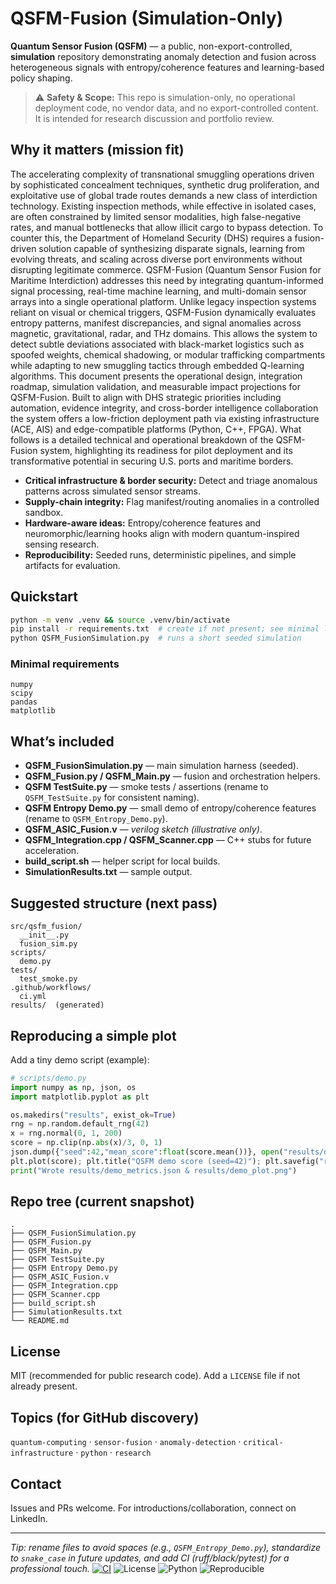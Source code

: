 # QSFM-Fusion (Simulation-Only)

**Quantum Sensor Fusion (QSFM)** — a public, non-export-controlled, **simulation** repository demonstrating anomaly detection and fusion across heterogeneous signals with entropy/coherence features and learning-based policy shaping.

> ⚠️ **Safety & Scope:** This repo is simulation-only, no operational deployment code, no vendor data, and no export-controlled content. It is intended for research discussion and portfolio review.

## Why it matters (mission fit)
The accelerating complexity of transnational smuggling operations driven by sophisticated concealment techniques, synthetic drug proliferation, and exploitative use of global trade routes demands a new class of interdiction technology. Existing inspection methods, while effective in isolated cases, are often constrained by limited sensor modalities, high false-negative rates, and manual bottlenecks that allow illicit cargo to bypass detection. To counter this, the Department of Homeland Security (DHS) requires a fusion-driven solution capable of synthesizing disparate signals, learning from evolving threats, and scaling across diverse port environments without disrupting legitimate commerce.
QSFM-Fusion (Quantum Sensor Fusion for Maritime Interdiction) addresses this need by integrating quantum-informed signal processing, real-time machine learning, and multi-domain sensor arrays into a single operational platform. Unlike legacy inspection systems reliant on visual or chemical triggers, QSFM-Fusion dynamically evaluates entropy patterns, manifest discrepancies, and signal anomalies across magnetic, gravitational, radar, and THz domains. This allows the system to detect subtle deviations associated with black-market logistics such as spoofed weights, chemical shadowing, or modular trafficking compartments while adapting to new smuggling tactics through embedded Q-learning algorithms.
This document presents the operational design, integration roadmap, simulation validation, and measurable impact projections for QSFM-Fusion. Built to align with DHS strategic priorities including automation, evidence integrity, and cross-border intelligence collaboration the system offers a low-friction deployment path via existing infrastructure (ACE, AIS) and edge-compatible platforms (Python, C++, FPGA). What follows is a detailed technical and operational breakdown of the QSFM-Fusion system, highlighting its readiness for pilot deployment and its transformative potential in securing U.S. ports and maritime borders.
- **Critical infrastructure & border security:** Detect and triage anomalous patterns across simulated sensor streams.
- **Supply-chain integrity:** Flag manifest/routing anomalies in a controlled sandbox.
- **Hardware-aware ideas:** Entropy/coherence features and neuromorphic/learning hooks align with modern quantum-inspired sensing research.
- **Reproducibility:** Seeded runs, deterministic pipelines, and simple artifacts for evaluation.

## Quickstart
```bash
python -m venv .venv && source .venv/bin/activate
pip install -r requirements.txt  # create if not present; see minimal list below
python QSFM_FusionSimulation.py  # runs a short seeded simulation
```

### Minimal requirements
```
numpy
scipy
pandas
matplotlib
```

## What’s included
- **QSFM_FusionSimulation.py** — main simulation harness (seeded).
- **QSFM_Fusion.py / QSFM_Main.py** — fusion and orchestration helpers.
- **QSFM TestSuite.py** — smoke tests / assertions (rename to `QSFM_TestSuite.py` for consistent naming).
- **QSFM Entropy Demo.py** — small demo of entropy/coherence features (rename to `QSFM_Entropy_Demo.py`).
- **QSFM_ASIC_Fusion.v** — *verilog sketch (illustrative only)*.
- **QSFM_Integration.cpp / QSFM_Scanner.cpp** — C++ stubs for future acceleration.
- **build_script.sh** — helper script for local builds.
- **SimulationResults.txt** — sample output.

## Suggested structure (next pass)
```
src/qsfm_fusion/
  __init__.py
  fusion_sim.py
scripts/
  demo.py
tests/
  test_smoke.py
.github/workflows/
  ci.yml
results/  (generated)
```

## Reproducing a simple plot
Add a tiny demo script (example):
```python
# scripts/demo.py
import numpy as np, json, os
import matplotlib.pyplot as plt

os.makedirs("results", exist_ok=True)
rng = np.random.default_rng(42)
x = rng.normal(0, 1, 200)
score = np.clip(np.abs(x)/3, 0, 1)
json.dump({"seed":42,"mean_score":float(score.mean())}, open("results/demo_metrics.json","w"))
plt.plot(score); plt.title("QSFM demo score (seed=42)"); plt.savefig("results/demo_plot.png", dpi=160)
print("Wrote results/demo_metrics.json & results/demo_plot.png")
```

## Repo tree (current snapshot)
```
.
├── QSFM_FusionSimulation.py
├── QSFM_Fusion.py
├── QSFM_Main.py
├── QSFM TestSuite.py
├── QSFM Entropy Demo.py
├── QSFM_ASIC_Fusion.v
├── QSFM_Integration.cpp
├── QSFM_Scanner.cpp
├── build_script.sh
├── SimulationResults.txt
└── README.md
```

## License
MIT (recommended for public research code). Add a `LICENSE` file if not already present.

## Topics (for GitHub discovery)
`quantum-computing` · `sensor-fusion` · `anomaly-detection` · `critical-infrastructure` · `python` · `research`

## Contact
Issues and PRs welcome. For introductions/collaboration, connect on LinkedIn.

---

*Tip: rename files to avoid spaces (e.g., `QSFM_Entropy_Demo.py`), standardize to `snake_case` in future updates, and add CI (ruff/black/pytest) for a professional touch.*
[![CI](https://img.shields.io/github/actions/workflow/status/mkhalaf151/QSFM-Fusion-Sim/ci.yml?branch=main&label=CI)](https://github.com/mkhalaf151/QSFM-Fusion-Sim/actions)
![License](https://img.shields.io/badge/license-MIT-blue)
![Python](https://img.shields.io/badge/python-3.11%2B-blue)
![Reproducible](https://img.shields.io/badge/reproducible-seeded-green)
